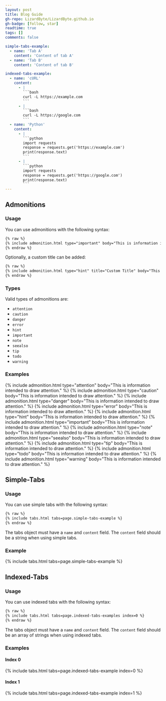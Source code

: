 ```yaml
---
layout: post
title: Blog Guide
gh-repo: LizardByte/LizardByte.github.io
gh-badge: [follow, star]
readtime: true
tags: []
comments: false

simple-tabs-example:
  - name: 'Tab A'
    content: 'Content of tab A'
  - name: 'Tab B'
    content: 'Content of tab B'

indexed-tabs-example:
  - name: 'cURL'
    content:
      - |
        ```bash
        curl -L https://example.com
        ```
      - |
        ```bash
        curl -L https://google.com
        ```
  - name: 'Python'
    content:
      - |
        ```python
        import requests
        response = requests.get('https://example.com')
        print(response.text)
        ```
      - |
        ```python
        import requests
        response = requests.get('https://google.com')
        print(response.text)
        ```
---
```


## Admonitions

### Usage
You can use admonitions with the following syntax:

```markdown
{% raw %}
{% include admonition.html type="important" body="This is information intended to draw attention." %}
{% endraw %}
```

Optionally, a custom title can be added:

```markdown
{% raw %}
{% include admonition.html type="hint" title="Custom Title" body="This is information intended to draw attention." %}
{% endraw %}
```

### Types
Valid types of admonitions are:

- `attention`
- `caution`
- `danger`
- `error`
- `hint`
- `important`
- `note`
- `seealso`
- `tip`
- `todo`
- `warning`

### Examples

{% include admonition.html type="attention" body="This is information intended to draw attention." %}
{% include admonition.html type="caution" body="This is information intended to draw attention." %}
{% include admonition.html type="danger" body="This is information intended to draw attention." %}
{% include admonition.html type="error" body="This is information intended to draw attention." %}
{% include admonition.html type="hint" body="This is information intended to draw attention." %}
{% include admonition.html type="important" body="This is information intended to draw attention." %}
{% include admonition.html type="note" body="This is information intended to draw attention." %}
{% include admonition.html type="seealso" body="This is information intended to draw attention." %}
{% include admonition.html type="tip" body="This is information intended to draw attention." %}
{% include admonition.html type="todo" body="This is information intended to draw attention." %}
{% include admonition.html type="warning" body="This is information intended to draw attention." %}

## Simple-Tabs

### Usage
You can use simple tabs with the following syntax:

```markdown
{% raw %}
{% include tabs.html tabs=page.simple-tabs-example %}
{% endraw %}
```

The tabs object must have a `name` and `content` field. The `content` field should be a string when using simple tabs.

### Example

{% include tabs.html tabs=page.simple-tabs-example %}

## Indexed-Tabs

### Usage
You can use indexed tabs with the following syntax:

```markdown
{% raw %}
{% include tabs.html tabs=page.indexed-tabs-examples index=0 %}
{% endraw %}
```

The tabs object must have a `name` and `content` field.
The `content` field should be an array of strings when using indexed tabs.

### Examples

#### Index 0
{% include tabs.html tabs=page.indexed-tabs-example index=0 %}

#### Index 1
{% include tabs.html tabs=page.indexed-tabs-example index=1 %}
